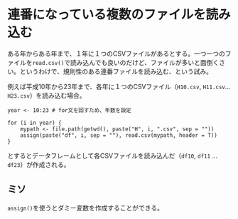 連番になっている複数のファイルを読み込む
=====

ある年からある年まで、１年に１つのCSVファイルがあるとする。一つ一つのファイルを`read.csv()`で読み込んでも良いのだけど、ファイルが多いと面倒くさい。というわけで、規則性のある連番ファイルを読み込む、という試み。

例えば平成10年から23年まで、各年に１つのCSVファイル（`H10.csv`, `H11.csv`... `H23.csv`）を読み込む場合。

```{r}
year <- 10:23 # for文を回すため、年数を設定
```

```{r}
for (i in year) {
    mypath <- file.path(getwd(), paste("H", i, ".csv", sep = "")) 
    assign(paste("df", i, sep = ""), read.csv(mypath, header = T))
}
```

とするとデータフレームとして各CSVファイルを読み込んだ（`df10`, `df11` ... `df23`）が作成される。

## ミソ

`assign()`を使うとダミー変数を作成することができる。
